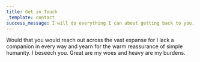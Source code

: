 ```yaml
---
title: Get in Touch
_template: contact
success_message: I will do everything I can about getting back to you. If you have a spare bottle, toss it my way will you?
---
```

Would that you would reach out across the vast expanse for I lack a companion in every way and yearn for the warm reassurance of simple humanity. I beseech you. Great are my woes and heavy are my burdens.